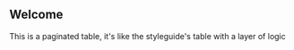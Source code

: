 

  ## Welcome
  
  This is a paginated table, it's like the styleguide's table with a layer of logic